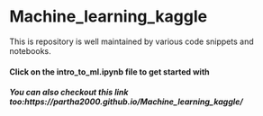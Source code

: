 # Machine_learning_kaggle
This is repository is well maintained by various code snippets and notebooks. 
<h4>Click on the intro_to_ml.ipynb file to get started with </h4>
<h5>You can also checkout this link too:https://partha2000.github.io/Machine_learning_kaggle/</h5>
